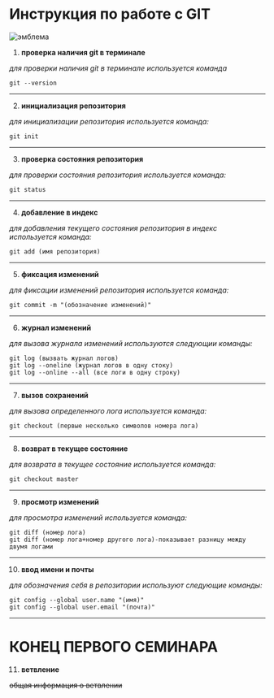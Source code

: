 # **Инструкция по работе с GIT**

![эмблема](1.png)

1. **проверка наличия git в терминале**

*для проверки наличия git в терминале используется команда*

    git --version

* * *

2. **инициализация репозитория**

*для инициализации репозитория используется команда:*

    git init

* * *


3. **проверка состояния репозитория**

*для проверки состояния репозитория используется команда:*

    git status

* * *


4. **добавление в индекс**

*для добавления текущего состояния репозитория в индекс используется команда:*

    git add (имя репозитория)

* * *


5. **фиксация изменений**

*для фиксации изменений репозитория используется команда:*

    git commit -m "(обозначение изменений)"

* * *


6. **журнал изменений**

*для вызова журнала изменений используются следующии команды:*

    git log (вызвать журнал логов)
    git log --oneline (журнал логов в одну стоку)
    git log --online --all (все логи в одну строку)


* * *


7. **вызов сохранений**

*для вызова определенного лога используется команда:*

    git checkout (первые несколько символов номера лога)

* * *


8. **возврат в текущее состояние**

*для возврата в текущее состояние используется команда:*

    git checkout master

* * *


9. **просмотр изменений**

*для просмотра изменений используется команда:*

    git diff (номер лога) 
    git diff (номер лога+номер другого лога)-показывает разницу между двумя логами

* * *


10. **ввод имени и почты**

*для обозначения себя в репозитории используют следующие команды:*

    git config --global user.name "(имя)"
    git config --global user.email "(почта)"

* * * 

# КОНЕЦ ПЕРВОГО СЕМИНАРА

11. **ветвление**

~~общая информация о ветвлении~~




